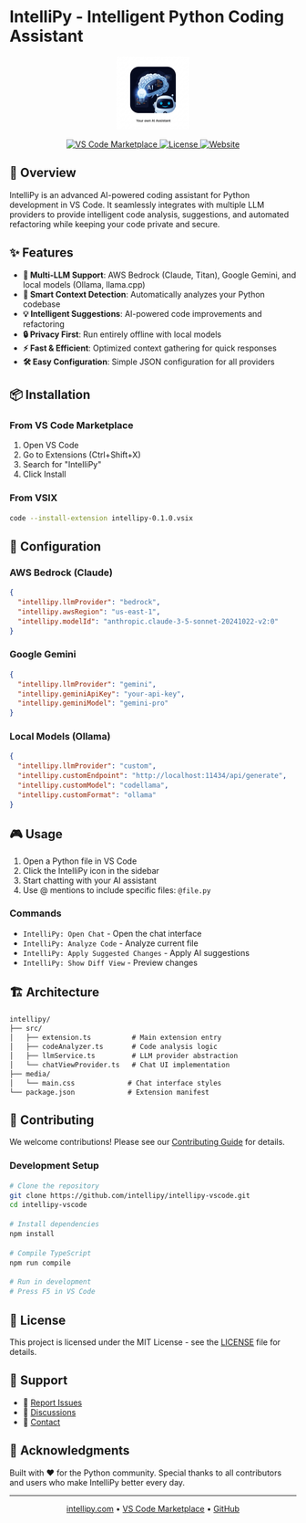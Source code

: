 # IntelliPy - Intelligent Python Coding Assistant

<p align="center">
  <img src="icon.png" alt="IntelliPy Logo" width="128" height="128">
</p>

<p align="center">
  <a href="https://marketplace.visualstudio.com/items?itemName=intellipy-dev.intellipy">
    <img src="https://img.shields.io/visual-studio-marketplace/v/intellipy-dev.intellipy.svg?color=blue&label=VS%20Code%20Marketplace&logo=visual-studio-code" alt="VS Code Marketplace">
  </a>
  <a href="https://github.com/intellipy/intellipy-vscode/blob/main/LICENSE">
    <img src="https://img.shields.io/github/license/intellipy/intellipy-vscode.svg" alt="License">
  </a>
  <a href="https://intellipy.com">
    <img src="https://img.shields.io/badge/website-intellipy.com-blue" alt="Website">
  </a>
</p>

## 🚀 Overview

IntelliPy is an advanced AI-powered coding assistant for Python development in VS Code. It seamlessly integrates with multiple LLM providers to provide intelligent code analysis, suggestions, and automated refactoring while keeping your code private and secure.

## ✨ Features

- **🤖 Multi-LLM Support**: AWS Bedrock (Claude, Titan), Google Gemini, and local models (Ollama, llama.cpp)
- **🎯 Smart Context Detection**: Automatically analyzes your Python codebase
- **💡 Intelligent Suggestions**: AI-powered code improvements and refactoring
- **🔒 Privacy First**: Run entirely offline with local models
- **⚡ Fast & Efficient**: Optimized context gathering for quick responses
- **🛠️ Easy Configuration**: Simple JSON configuration for all providers

## 📦 Installation

### From VS Code Marketplace
1. Open VS Code
2. Go to Extensions (Ctrl+Shift+X)
3. Search for "IntelliPy"
4. Click Install

### From VSIX
```bash
code --install-extension intellipy-0.1.0.vsix
```

## 🔧 Configuration

### AWS Bedrock (Claude)
```json
{
  "intellipy.llmProvider": "bedrock",
  "intellipy.awsRegion": "us-east-1",
  "intellipy.modelId": "anthropic.claude-3-5-sonnet-20241022-v2:0"
}
```

### Google Gemini
```json
{
  "intellipy.llmProvider": "gemini",
  "intellipy.geminiApiKey": "your-api-key",
  "intellipy.geminiModel": "gemini-pro"
}
```

### Local Models (Ollama)
```json
{
  "intellipy.llmProvider": "custom",
  "intellipy.customEndpoint": "http://localhost:11434/api/generate",
  "intellipy.customModel": "codellama",
  "intellipy.customFormat": "ollama"
}
```

## 🎮 Usage

1. Open a Python file in VS Code
2. Click the IntelliPy icon in the sidebar
3. Start chatting with your AI assistant
4. Use @ mentions to include specific files: `@file.py`

### Commands

- `IntelliPy: Open Chat` - Open the chat interface
- `IntelliPy: Analyze Code` - Analyze current file
- `IntelliPy: Apply Suggested Changes` - Apply AI suggestions
- `IntelliPy: Show Diff View` - Preview changes

## 🏗️ Architecture

```
intellipy/
├── src/
│   ├── extension.ts          # Main extension entry
│   ├── codeAnalyzer.ts       # Code analysis logic
│   ├── llmService.ts         # LLM provider abstraction
│   └── chatViewProvider.ts   # Chat UI implementation
├── media/
│   └── main.css             # Chat interface styles
└── package.json             # Extension manifest
```

## 🤝 Contributing

We welcome contributions! Please see our [Contributing Guide](CONTRIBUTING.md) for details.

### Development Setup

```bash
# Clone the repository
git clone https://github.com/intellipy/intellipy-vscode.git
cd intellipy-vscode

# Install dependencies
npm install

# Compile TypeScript
npm run compile

# Run in development
# Press F5 in VS Code
```

## 📄 License

This project is licensed under the MIT License - see the [LICENSE](LICENSE) file for details.

## 🌟 Support

- 🐛 [Report Issues](https://github.com/intellipy/intellipy-vscode/issues)
- 💬 [Discussions](https://github.com/intellipy/intellipy-vscode/discussions)
- 📧 [Contact](mailto:support@intellipy.com)

## 🙏 Acknowledgments

Built with ❤️ for the Python community. Special thanks to all contributors and users who make IntelliPy better every day.

---

<p align="center">
  <a href="https://intellipy.com">intellipy.com</a> • 
  <a href="https://marketplace.visualstudio.com/items?itemName=intellipy-dev.intellipy">VS Code Marketplace</a> • 
  <a href="https://github.com/intellipy/intellipy-vscode">GitHub</a>
</p>